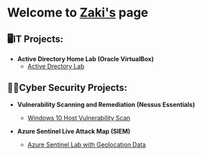 <h1> Welcome to <a href="https://www.linkedin.com/in/zaki-isse-3793b0219/"> Zaki's</a> page <br/></a>
<h2>🖥️IT Projects:</h2>

-  <b>Active Directory Home Lab (Oracle VirtualBox)</b>
   - [Active Drectory Lab](https://github.com/mozaki99/Active-Directory-Home-Lab)
<h2>👨‍💻Cyber Security Projects:</h2>

- <b>Vulnerability Scanning and Remediation (Nessus Essentials)</b>
  - [Windows 10 Host Vulnerability Scan](https://github.com/mozaki99/VulnerabilityScanner)

- <b>Azure Sentinel Live Attack Map (SIEM) </b>
  - [Azure Sentinel Lab with Geolocation Data](https://github.com/mozaki99/Azure-Sentinel-Lab)
